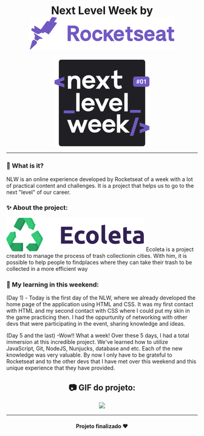 <h1 align="center">
    Next Level Week by <img src="public/assets/rocketseat.svg">
    </h1>
  
  <p align="center">
  <img width="250" src="public/assets/logo-nlw.svg">
</p>

_________

### 🤔 What is it? 
NLW is an online experience developed by Rocketseat of a week
with a lot of practical content and challenges.
It is a project that helps us to go to the next "level" of our career.
  
### ✨ About the project:
<img src="public/assets/logo.svg">
Ecoleta is a project created to manage the process of trash collectionin cities. 
With him, it is possible to help people to findplaces where they can take their 
trash to be collected in a more efficient way
  
### 👀 My learning in this weekend:
(Day 1) - Today is the first day of the NLW, where we already developed the home page of the application using HTML and CSS. It was my first contact with HTML and my second contact with CSS where I could put my skin in the game practicing then. I had the oppurtunity of
networking with other devs that were participating in the event, sharing knowledge and ideas.

(Day 5 and the last) -Wow!! What a week! Over these 5 days, I had a total immersion at this incredible project.
We've learned how to utilize JavaScript, Git, NodeJS, Nunjucks, database and etc. Each
of the new knowledge was very valuable. By now I only have to be grateful to Rocketseat and to the other devs that I have met over this weekend and this unique experience that
they have provided.
 
<h2 align="center"> 📷 GIF do projeto: </h2>
<p align="center">
<img width="600" src="public/img/1.gif">
</p>

_________
<h4 align="center"> Projeto finalizado ❤ </h4>

